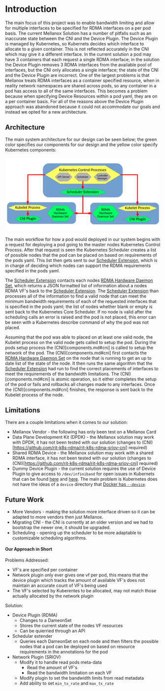 # Introduction

The main focus of this project was to enable bandwidth limiting and allow for multiple interfaces to be specified for RDMA interfaces on a per pod basis. The current Mellanox Solution has a number of pitfalls such as an inaccurate state between the CNI and the Device Plugin. The Device Plugin is managed by Kubernetes, so Kubernets decides which interface to allocate to a given container. This is not reflected accurately in the CNI which may give it a different interface. In the current solution a pod may have 3 containers that each request a single RDMA interface; in the solution the Device Plugin removes 3 RDMA interfaces from the available pool of interfaces, but the CNI only allocates a single interface; the state of the CNI and the Device Plugin are incorrect. One of the largest problems is that Mellanox treats RDMA interfaces as a container specified resource, when in reality network namespaces are shared across pods, so any container in a pod has access to all of the same interfaces. This becomes a problem because when specifying Device Resources within a pod yaml, they are on a per container basis. For all of the reasons above the Device Plugin approach was abandoned because it could not accommodate our goals and instead we opted for a new architecture.

## Architecture

The main system architecture for our design can be seen below; the green color specifies our components for our design and the yellow color specify Kubernetes components:

![Screenshot](assets/architecture.png)

The main workflow for how a pod would deployed in our system begins with a request for deploying a pod going to the master nodes Kubernetes Control Process. After that request is seen the Kubernetes Scheduler creates a list of possible nodes that the pod can be placed on based on requirements of the pods yaml. This list then gets sent to our [Scheduler Extension](components.md#scheduler_extension), which is in charge of deciding which nodes can support the RDMA requirements specified in the pods yaml.

The [Scheduler Extension](components.md#scheduler_extension) contacts each nodes [RDMA Hardware Daemon Set](components.md#rdma_hardware_daemon_set), which returns a JSON formatted list of information about a nodes RDMA VF's back to the [Scheduler Extension](components.md#scheduler_extension). The [Scheduler Extension](components.md#scheduler_extension) than processes all of the information to find a valid node that can meet the minimum bandwidth requirements of each of the requested interfaces that is specified in the pods yaml; the list of nodes whether blank or empty is sent back to the Kubernetes Core Scheduler. If no node is valid after the scheduling calls an error is raised and the pod is not placed, this error can be seen with a Kubernetes describe command of why the pod was not placed.

Assuming that the pod was able to placed on at least one valid node, the Kubelet process on the valid node gets called to setup the pod. During the pods setup process the (CNI)[components.md#cni] is called to setup the network of the pod. The (CNI)[components.md#cni] first contacts the [RDMA Hardware Daemon Set](components.md#rdma_hardware_daemon_set) on the node that is running to get an up to date list of the state of the node. It then runs the same algorithm that the [Scheduler Extension](components.md#scheduler_extension) had run to find the correct placements of interfaces to meet the requirements of the bandwidth limitations. The (CNI)[components.md#cni] is atomic operation, so it either completes the setup of the pod or fails and rollbacks all changes made to any interfaces. Once the (CNI)[components.md#cni] finishes, the response is sent back to the Kubelet process of the node.

## Limitations

There are a couple limitations when it comes to our solution:
- Mellanox Vendor - the following has only been test on a Mellanox Card
- Data Plane Development Kit (DPDK) - the Mellanox solution may work with DPDK, it has not been tested with our solution (changes to (CNI)[https://github.com/rit-k8s-rdma/rit-k8s-rdma-sriov-cni] required)
- Shared RDMA Device - the Mellanox solution may work with a shared RDMA interface, it has not been tested with our solution (changes to (CNI)[https://github.com/rit-k8s-rdma/rit-k8s-rdma-sriov-cni] required)
- Dummy Device Plugin - the current solution requires the use of Device Plugin to give access to `/dev/infiniband` for open issues in Kubernets that can be found [here](https://github.com/kubernetes/kubernetes/issues/5607) and [here](https://github.com/kubernetes/kubernetes/issues/60748). The main problem is Kubernetes does not have the ideas of a `device` directory that [Docker has `--device`](https://docs.docker.com/engine/reference/commandline/run/).

## Future Work
- More Vendors - making the solution more interface driven so it can be adapted to more vendors then just Mellanox.
- Migrating CNI - the CNI is currently at an older version and we had to bootstrap the newer one, it should be upgraded.
- Scheduling - opening up the scheduler to be more adaptable to customizable scheduling algorithms.

#### Our Approach in Short
Problems Addressed:
 - VF's are specified per container
 - Network plugin only ever gives one vf per pod, this means that the device plugin which tracks the amount of available VF's does not maintain an accurate count of VF's being used
 - The VF's selected by Kuberentes to be allocated, may not match those actually allocated by the network plugin

Solution:
 - Device Plugin (RDMA)
   - Changes to a DameonSet 
   - Stores the current state of the nodes VF resources
   - Can be quierried through an API
 - Schedular extender
   - Queries each DameonSet on each node and then filters the possible nodes that a pod can be deployed on based on resource requirements in the annotations for the pod
 - Network Plugin (SRIOV)
   - Modify it to handle read pods meta-data
     - Read the amount of VF's
     - Read the bandwidth limitation on each VF
   - Modify plugin to set the bandwidth limits from read metadata
   - Add ability to set `min_tx_rate` and `max_tx_rate`
      
